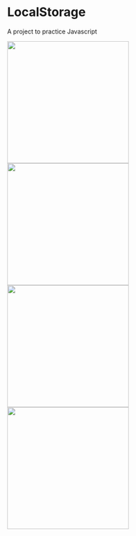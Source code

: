 # LocalStorage
A project to practice Javascript

<img height="280em" src="https://github.com/GiovaniDamian/LocalStorage/assets/60575219/ba2f92a0-876b-4f29-828b-51a2819a2650"/>
<img height="280em" src="https://github.com/GiovaniDamian/LocalStorage/assets/60575219/f5719271-376b-468d-863f-70f369f936f7"/>
<img height="280em" src="https://github.com/GiovaniDamian/LocalStorage/assets/60575219/c6831d88-b5d8-49a8-bcaf-6bc765056996"/>
<img height="280em" src="https://github.com/GiovaniDamian/LocalStorage/assets/60575219/5e5381fa-f8c9-4a2e-bdd6-19bd5bfe2df3"/>


